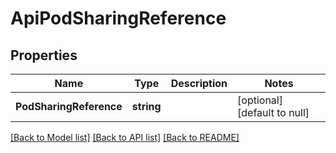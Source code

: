 # ApiPodSharingReference

## Properties
Name | Type | Description | Notes
------------ | ------------- | ------------- | -------------
**PodSharingReference** | **string** |  | [optional] [default to null]

[[Back to Model list]](../README.md#documentation-for-models) [[Back to API list]](../README.md#documentation-for-api-endpoints) [[Back to README]](../README.md)


